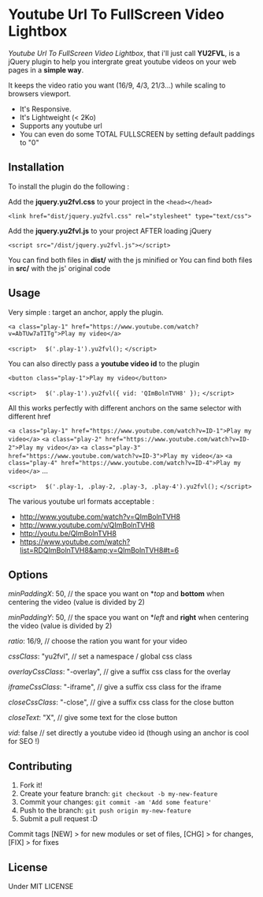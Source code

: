 # Youtube Url To FullScreen Video Lightbox

*Youtube Url To FullScreen Video Lightbox*, that i'll just call **YU2FVL**, is a jQuery plugin to help you intergrate great youtube videos on your web pages in a **simple way**.

It keeps the video ratio you want (16/9, 4/3, 21/3...) while scaling to browsers viewport. 
* It's Responsive.
* It's Lightweight (< 2Ko)
* Supports any youtube url
* You can even do some TOTAL FULLSCREEN by setting default paddings to "0"

## Installation

To install the plugin do the following : 

Add the **jquery.yu2fvl.css** to your project in the `<head></head>`

`<link href="dist/jquery.yu2fvl.css" rel="stylesheet" type="text/css">`

Add the **jquery.yu2fvl.js** to your project AFTER loading jQuery

`<script src="/dist/jquery.yu2fvl.js"></script>`

You can find both files in **dist/** with the js minified or
You can find both files in **src/** with the js' original code

## Usage

Very simple : target an anchor, apply the plugin.

`<a class="play-1" href="https://www.youtube.com/watch?v=AbTUw7aTITg">Play my video</a>`

`<script>`
`  $('.play-1').yu2fvl();`
`</script>`

You can also directly pass a **youtube video id** to the plugin

`<button class="play-1">Play my video</button>`

`<script>`
`  $('.play-1').yu2fvl({ vid: 'QImBolnTVH8' });`
`</script>`

All this works perfectly with different anchors on the same selector with different href

`<a class="play-1" href="https://www.youtube.com/watch?v=ID-1">Play my video</a>`
`<a class="play-2" href="https://www.youtube.com/watch?v=ID-2">Play my video</a>`
`<a class="play-3" href="https://www.youtube.com/watch?v=ID-3">Play my video</a>`
`<a class="play-4" href="https://www.youtube.com/watch?v=ID-4">Play my video</a>`
...

`<script>`
`  $('.play-1, .play-2, .play-3, .play-4').yu2fvl();`
`</script>`

The various youtube url formats acceptable :

* http://www.youtube.com/watch?v=QImBolnTVH8
* http://www.youtube.com/v/QImBolnTVH8
* http://youtu.be/QImBolnTVH8
* https://www.youtube.com/watch?list=RDQImBolnTVH8&amp;v=QImBolnTVH8#t=6

## Options

*minPaddingX*: 50,
// the space you want on **top* and **bottom** when centering the video (value is divided by 2)

*minPaddingY*: 50,
// the space you want on **left* and **right** when centering the video (value is divided by 2)

*ratio*: 16/9,
// choose the ration you want for your video

*cssClass*: "yu2fvl",
// set a namespace / global css class

*overlayCssClass*: "-overlay",
// give a suffix css class for the overlay 

*iframeCssClass*: "-iframe",
// give a suffix css class for the iframe 

*closeCssClass*: "-close",
// give a suffix css class for the close button 

*closeText*: "X",
// give some text for the close button

*vid*: false
// set directly a youtube video id (though using an anchor is cool for SEO !)


## Contributing

1. Fork it!
2. Create your feature branch: `git checkout -b my-new-feature`
3. Commit your changes: `git commit -am 'Add some feature'`
4. Push to the branch: `git push origin my-new-feature`
5. Submit a pull request :D

Commit tags [NEW] > for new modules or set of files, [CHG] > for changes, [FIX] > for fixes

## License

Under MIT LICENSE
